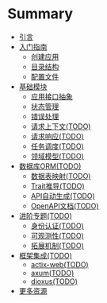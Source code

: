 # Summary

- [引言](./introduction.md)
- [入门指南](./guide.md)
  - [创建应用](./guide/new-app.md)
  - [目录结构](./guide/structure.md)
  - [配置文件](./guide/config.md)
- [基础模块](./basics.md)
  - [应用接口抽象](./basics/application.md)
  - [状态管理](./basics/state.md)
  - [错误处理](./basics/error.md)
  - [请求上下文(TODO)]()
  - [请求响应(TODO)]()
  - [任务调度(TODO)]()
  - [领域模型(TODO)]()
- [数据库ORM(TODO)]()
  - [数据表映射(TODO)]()
  - [Trait推导(TODO)]()
  - [API自动生成(TODO)]()
  - [OpenAPI文档(TODO)]()
- [进阶专题(TODO)]()
  - [身份认证(TODO)]()
  - [可观测性(TODO)]()
  - [拓展机制(TODO)]()
- [框架集成(TODO)]()
  - [actix-web(TODO)]()
  - [axum(TODO)]()
  - [dioxus(TODO)]()
- [更多资源](./resources.md)
